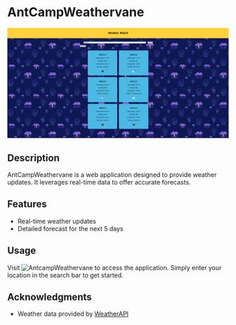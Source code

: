 # AntCampWeathervane

![AntCampWeathervane Screenshot](assets\AntCampWeatherWatch.png)

## Description

AntCampWeathervane is a web application designed to provide weather updates. It leverages real-time data to offer accurate forecasts.

## Features

- Real-time weather updates
- Detailed forecast for the next 5 days
## Usage

Visit ![AntcampWeathervane](https://antcamper.github.io/AntCampWeathervane/) to access the application. Simply enter your location in the search bar to get started.

## Acknowledgments

- Weather data provided by [WeatherAPI](https://openweathermap.org/forecast5)
